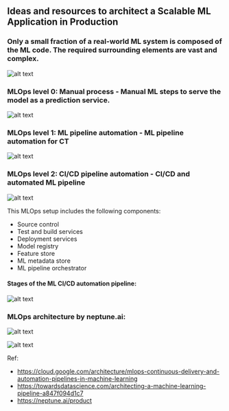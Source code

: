 ## Ideas and resources to architect a Scalable ML Application in Production

### Only a small fraction of a real-world ML system is composed of the ML code. The required surrounding elements are vast and complex.
![alt text](https://cloud.google.com/architecture/images/mlops-continuous-delivery-and-automation-pipelines-in-machine-learning-1-elements-of-ml.png)



### MLOps level 0: Manual process - Manual ML steps to serve the model as a prediction service.
![alt text](https://cloud.google.com/architecture/images/mlops-continuous-delivery-and-automation-pipelines-in-machine-learning-2-manual-ml.svg)



### MLOps level 1: ML pipeline automation - ML pipeline automation for CT
![alt text](https://cloud.google.com/architecture/images/mlops-continuous-delivery-and-automation-pipelines-in-machine-learning-3-ml-automation-ct.svg)



### MLOps level 2: CI/CD pipeline automation - CI/CD and automated ML pipeline
![alt text](https://cloud.google.com/architecture/images/mlops-continuous-delivery-and-automation-pipelines-in-machine-learning-4-ml-automation-ci-cd.svg)



This MLOps setup includes the following components:
- Source control
- Test and build services
- Deployment services
- Model registry
- Feature store
- ML metadata store
- ML pipeline orchestrator



#### Stages of the ML CI/CD automation pipeline:
![alt text](https://cloud.google.com/architecture/images/mlops-continuous-delivery-and-automation-pipelines-in-machine-learning-5-stages.svg)


### MLOps architecture by neptune.ai:
![alt text](https://i1.wp.com/neptune.ai/wp-content/uploads/Metadata-store.jpg?ssl=1)

![alt text](https://miro.medium.com/max/7912/1*Bt1PVhREAdFLUZeGYB8eSQ.jpeg)


Ref: 
- https://cloud.google.com/architecture/mlops-continuous-delivery-and-automation-pipelines-in-machine-learning
- https://towardsdatascience.com/architecting-a-machine-learning-pipeline-a847f094d1c7
- https://neptune.ai/product

